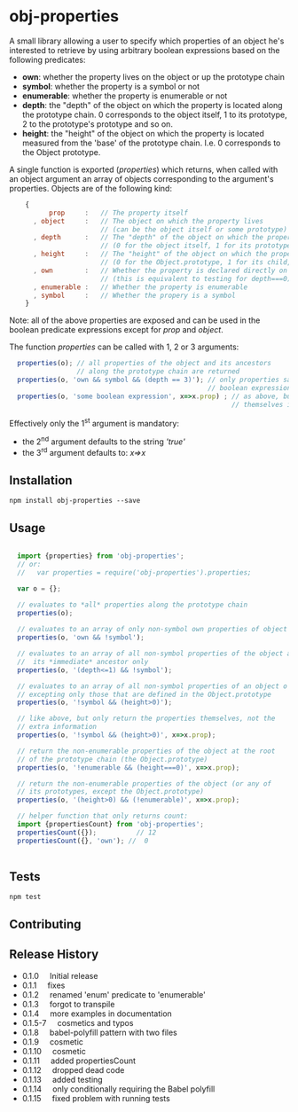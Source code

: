 obj-properties
=========

A small library allowing a user to specify which properties of an
object he's interested to retrieve by using arbitrary boolean expressions
based on the following predicates:

* **own**: whether the property lives on the object or up the prototype chain
* **symbol**: whether the property is a symbol or not
* **enumerable**: whether the property is enumerable or not
* **depth**: the "depth" of the object on which the property is located along the prototype chain.
        0 corresponds to the object itself, 1 to its prototype, 2 to the prototype's prototype
         and so on.
* **height**: the "height" of the object on which the property is located measured from the 'base'
      of the prototype chain. I.e. 0 corresponds to the Object prototype.

A single function is exported (*properties*) which returns, when called with an object argument
an array of objects corresponding to the argument's properties. Objects are of the following kind:

```javascript
    {
          prop     :   // The property itself
      , object     :   // The object on which the property lives
                       // (can be the object itself or some prototype)
      , depth      :   // The "depth" of the object on which the property is declared
                       // (0 for the object itself, 1 for its prototype)
      , height     :   // The "height" of the object on which the property is declared
                       // (0 for the Object.prototype, 1 for its child, etc.)
      , own        :   // Whether the property is declared directly on the object passed as argument
                       // (this is equivalent to testing for depth===0)
      , enumerable :   // Whether the property is enumerable
      , symbol     :   // Whether the propery is a symbol
    }
```

Note: all of the above properties are exposed and can be used in the boolean predicate expressions except for *prop* and
*object*.


The function *properties* can be called with 1, 2 or 3 arguments:

```javascript
  properties(o); // all properties of the object and its ancestors
                 // along the prototype chain are returned
  properties(o, 'own && symbol && (depth == 3)'); // only properties satisfying the arbitrary
                                                  // boolean expression are returned
  properties(o, 'some boolean expression', x=>x.prop) ; // as above, but only return the properties
                                                        // themselves in the returned array

```

Effectively only the 1<sup>st</sup> argument is mandatory:

* the 2<sup>nd</sup> argument defaults to the string *'true'*
* the 3<sup>rd</sup> argument defaults to: *x=>x*

## Installation


    npm install obj-properties --save


## Usage

```javascript

  import {properties} from 'obj-properties';
  // or:
  //   var properties = require('obj-properties').properties;

  var o = {};

  // evaluates to *all* properties along the prototype chain
  properties(o);
  
  // evaluates to an array of only non-symbol own properties of object o
  properties(o, 'own && !symbol');

  // evaluates to an array of all non-symbol properties of the object and
  //  its *immediate* ancestor only
  properties(o, '(depth<=1) && !symbol');

  // evaluates to an array of all non-symbol properties of an object o
  // excepting only those that are defined in the Object.prototype
  properties(o, '!symbol && (height>0)');

  // like above, but only return the properties themselves, not the
  // extra information
  properties(o, '!symbol && (height>0)', x=>x.prop);

  // return the non-enumerable properties of the object at the root
  // of the prototype chain (the Object.prototype)
  properties(o, '!enumerable && (height===0)', x=>x.prop);

  // return the non-enumerable properties of the object (or any of
  // its prototypes, except the Object.prototype)
  properties(o, '(height>0) && (!enumerable)', x=>x.prop);

  // helper function that only returns count:
  import {propertiesCount} from 'obj-properties';
  propertiesCount({});          // 12
  propertiesCount({}, 'own'); //  0
  
```


## Tests

    npm test

## Contributing



## Release History

* 0.1.0 &nbsp;&nbsp;&nbsp; Initial release
* 0.1.1 &nbsp;&nbsp;&nbsp; fixes
* 0.1.2 &nbsp;&nbsp;&nbsp; renamed 'enum' predicate to 'enumerable'
* 0.1.3 &nbsp;&nbsp;&nbsp; forgot to transpile
* 0.1.4 &nbsp;&nbsp;&nbsp; more examples in documentation
* 0.1.5-7 &nbsp;&nbsp;&nbsp; cosmetics and typos
* 0.1.8 &nbsp;&nbsp;&nbsp; babel-polyfill pattern with two files
* 0.1.9 &nbsp;&nbsp;&nbsp; cosmetic
* 0.1.10 &nbsp;&nbsp;&nbsp; cosmetic
* 0.1.11 &nbsp;&nbsp;&nbsp; added propertiesCount
* 0.1.12 &nbsp;&nbsp;&nbsp; dropped dead code
* 0.1.13 &nbsp;&nbsp;&nbsp; added testing
* 0.1.14 &nbsp;&nbsp;&nbsp; only conditionally requiring the Babel polyfill
* 0.1.15 &nbsp;&nbsp;&nbsp; fixed problem with running tests